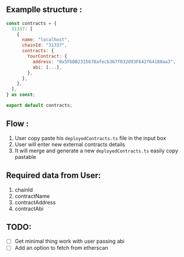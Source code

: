 ## Examplle structure :

```js
const contracts = {
  31337: [
    {
      name: "localhost",
      chainId: "31337",
      contracts: {
        YourContract: {
          address: "0x5FbDB2315678afecb367f032d93F642f64180aa3",
          abi: [...],
        },
      },
    },
  ],
} as const;

export default contracts;
```

## Flow :

1. User copy paste his `deployedContracts.ts` file in the input box
2. User will enter new external contracts details
3. It will merge and generate a new `deployedContracts.ts` easily copy pastable

## Required data from User:

1. chainId
2. contractName
3. contractAddress
4. contractAbi

## TODO:

- [ ] Get minimal thing work with user passing abi
- [ ] Add an option to fetch from etherscan
